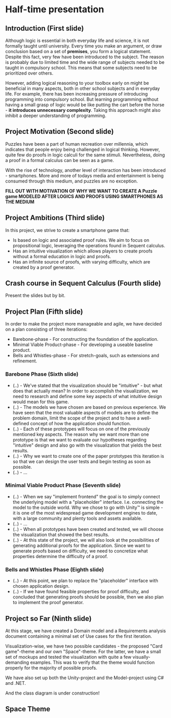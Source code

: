 # Half-time presentation

## Introduction (First slide)

Although logic is essential in both everyday life and science, it is not formally taught until university. Every time you make an argument, or draw conclusion based on a set of **premises**, you form a logical statement. Despite this fact, very few have been introduced to the subject. The reason is probably due to limited time and the wide range of subjects needed to be taught in compulsory school. This means that some subjects need to be prioritized over others.

However, adding logical reasoning to your toolbox early on might be beneficial in many aspects, both in other school subjects and in everyday life. For example, there has been increasing pressure of introducing programming into compulsory school. But learning programming without having a small grasp of logic would be like putting the cart before the horse - **it introduces unnecessary complexity**. Taking this approach might also inhibit a deeper understanding of programming.

## Project Motivation (Second slide)

Puzzles have been a part of human recreation over millennia, which indicates that people enjoy being challenged in logical thinking. However, quite few do proofs in logic calculi for the same stimuli. Nevertheless, doing a proof in a formal calculus can be seen as a game.

With the rise of technology, another level of interaction has been introduced - smartphones. More and more of todays media and entertainment is being consumed through this medium, and puzzles are no exception.

**FILL OUT WITH MOTIVATION OF WHY WE WANT TO CREATE A Puzzle game MODELED AFTER LOGICS AND PROOFS USING SMARTPHONES AS THE MEDIUM**

## Project Ambitions (Third slide)

In this project, we strive to create a smartphone game that:

-  Is based on logic and associated proof rules. We aim to focus on propositional logic, leveraging the operations found in Sequent calculus.
-  Has an intuitive visualization which allows players to create proofs without a formal education in logic and proofs.
-  Has an infinite source of proofs, with varying difficulty, which are created by a proof generator.

## Crash course in Sequent Calculus (Fourth slide)

Present the slides but by bit.

## Project Plan (Fifth slide)

In order to make the project more manageable and agile, we have decided on a plan consisting of three iterations:

- Barebone-phase - For constructing the foundation of the application.
- Minimal Viable Product-phase - For developing a useable baseline product.
- Bells and Whistles-phase - For stretch-goals, such as extensions and refinement.

### Barebone Phase (Sixth slide)

- (..) - We've stated that the visualization should be "intuitive" - but what does that actually mean? In order to accomplish the visualization, we need to research and define some key aspects of what intuitive design would mean for this game.
- (..) - The models we have chosen are based on previous experience. We have seen that the most valuable aspects of models are to define the problem domain, limit the scope of the project and to have a well-defined concept of how the application should function.
- (..) - Each of these prototypes will focus on one of the previously mentioned key aspects. The reason why we want more than one prototype is that we want to evaluate our hypotheses regarding "intuitive" design and also go with the visualization that yields the best results.
- (..) - Why we want to create one of the paper prototypes this iteration is so that we can design the user tests and begin testing as soon as possible.
- (..) - ...

### Minimal Viable Product Phase (Seventh slide)

- (..) - When we say "implement frontend" the goal is to simply connect the underlying model with a "placeholder" interface. I.e. connecting the model to the outside world. Why we chose to go with Unity™ is simple - it is one of the most widespread game development engines to date, with a large community and plenty tools and assets available.
- (..) - ...
- (..) - When all prototypes have been created and tested, we will choose the visualization that showed the best results.
- (..) - At this state of the project, we will also look at the possibilities of generating additional proofs for the application. Since we want to generate proofs based on difficulty, we need to concretize what properties determine the difficulty of a proof.

### Bells and Whistles Phase (Eighth slide)

- (..) - At this point, we plan to replace the "placeholder" interface with chosen application design.
- (..) - If we have found feasible properties for proof difficulty, and concluded that generating proofs should be possible, then we also plan to implement the proof generator.

## Project so Far (Ninth slide)

At this stage, we have created a Domain model and a Requirements analysis document containing a minimal set of Use cases for the first iteration.

Visualization-wise, we have two possible candidates - the proposed "Card game"-theme and our own "Space"-theme. For the latter, we have a small set of mockups and tested the visualization with quite a few visually-demanding examples. This was to verify that the theme would function properly for the majority of possible proofs.

We have also set up both the Unity-project and the Model-project using C# and .NET.

And the class diagram is under construction!

## Space Theme